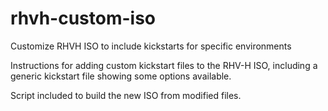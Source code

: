 # rhvh-custom-iso
Customize RHVH ISO to include kickstarts for specific environments

Instructions for adding custom kickstart files to the RHV-H ISO,
including a generic kickstart file showing some options available.

Script included to build the new ISO from modified files.

